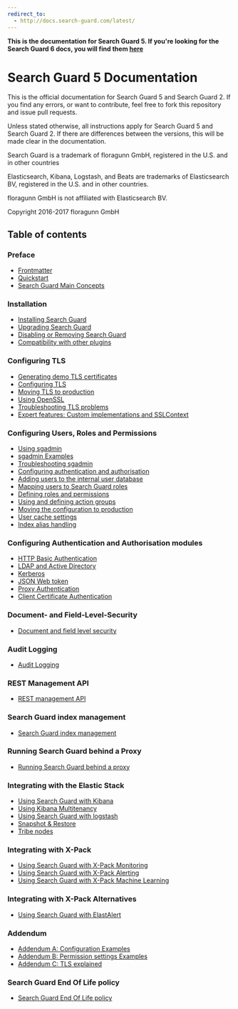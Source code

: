 ```yaml
---
redirect_to:
  - http://docs.search-guard.com/latest/
---
```


<!---
Copryight 2016-2017 floragunn GmbH
-->

**This is the documentation for Search Guard 5. If you're looking for the Search Guard 6 docs, you will find them [here](https://github.com/floragunncom/search-guard-docs/tree/6.x)**

# Search Guard 5 Documentation

This is the official documentation for Search Guard 5 and Search Guard 2. If you find any errors, or want to contribute, feel free to fork this repository and issue pull requests.

Unless stated otherwise, all instructions apply for  Search Guard 5 and Search Guard 2. If there are differences between the versions, this will be made clear in the documentation.

Search Guard is a trademark of floragunn GmbH, registered in the U.S. and in other countries

Elasticsearch, Kibana, Logstash, and Beats are trademarks of Elasticsearch BV, registered in the U.S. and in other countries.

floragunn GmbH is not affiliated with Elasticsearch BV.

Copyright 2016-2017 floragunn GmbH

## Table of contents

### Preface

* [Frontmatter](frontmatter.md)
* [Quickstart](quickstart.md)
* [Search Guard Main Concepts](overview.md)

### Installation

* [Installing Search Guard](installation.md)
* [Upgrading Search Guard](upgrading.md)
* [Disabling or Removing Search Guard](removing.md)
* [Compatibility with other plugins](compatibility.md)

### Configuring TLS

* [Generating demo TLS certificates](tls_generate_demo_certificates.md)
* [Configuring TLS](tls_configuration.md)
* [Moving TLS to production](tls_certificates_production.md)
* [Using OpenSSL](tls_openssl.md)
* [Troubleshooting TLS problems](tls_troubleshooting.md)
* [Expert features: Custom implementations and SSLContext](tls_expert.md)

### Configuring Users, Roles and Permissions

* [Using sgadmin](sgadmin.md)
* [sgadmin Examples](sgadmin_examples.md)
* [Troubleshooting sgadmin](sgadmin_troubleshooting.md)
* [Configuring authentication and authorisation](configuration_auth.md)
* [Adding users to the internal user database](configuration_internalusers.md)
* [Mapping users to Search Guard roles](configuration_roles_mapping.md)
* [Defining roles and permissions](configuration_roles_permissions.md)
* [Using and defining action groups](configuration_action_groups.md)
* [Moving the configuration to production](configuration_production.md)
* [User cache settings](configuration_cache.md)
* [Index alias handling](configuration_alias.md)

### Configuring Authentication and Authorisation modules

* [HTTP Basic Authentication](httpbasic.md)
* [LDAP and Active Directory](ldap.md)
* [Kerberos](kerberos.md)
* [JSON Web token](jwt.md)
* [Proxy Authentication](proxy_auth.md)
* [Client Certificate Authentication](clientcert_auth.md)

### Document- and Field-Level-Security
* [Document and field level security](dlsfls.md)

### Audit Logging
* [Audit Logging](auditlogging.md)

### REST Management API
* [REST management API](managementapi.md)

### Search Guard index management
* [Search Guard index management](sgindex.md)

### Running Search Guard behind a Proxy
* [Running Search Guard behind a proxy](proxies.md)

### Integrating with the Elastic Stack
* [Using Search Guard with Kibana](kibana.md)
* [Using Kibana Multitenancy](multitenancy.md)
* [Using Search Guard with logstash](logstash.md)
* [Snapshot & Restore](snapshots.md)
* [Tribe nodes](tribenodes.md)

### Integrating with X-Pack
* [Using Search Guard with X-Pack Monitoring](x_pack_monitoring.md)
* [Using Search Guard with X-Pack Alerting](x_pack_alerting.md)
* [Using Search Guard with X-Pack Machine Learning](x_pack_machine_learning.md)

### Integrating with X-Pack Alternatives
* [Using Search Guard with ElastAlert](elastalert.md)

### Addendum
* [Addendum A: Configuration Examples](addendum_a_configuration_examples.md)
* [Addendum B: Permission settings Examples](addendum_b_permission_settings_examples.md)
* [Addendum C: TLS explained](addendum_c_tls_primer.md)

### Search Guard End Of Life policy
* [Search Guard End Of Life policy](eol.md)